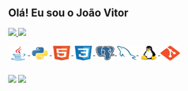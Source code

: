 ## Olá! Eu sou o João Vitor
 <div>
  <a href="https://github.com/joaovitor-cbc">
  <img height="160em" src="https://github-readme-stats.vercel.app/api?username=joaovitor-cbc&show_icons=true&theme=dracula&include_all_commits=true&count_private=true"/>
  <img height="160em" src="https://github-readme-stats.vercel.app/api/top-langs/?username=joaovitor-cbc&layout=compact&langs_count=7&theme=dracula"/>
</div>

<div style="display: inline_block"><br>
  <img align="center" alt="JoaoVitor-Java" height="30" width="40" src="icons/java-original.svg">
  <img align="center" alt="JoaoVitor-Python" height="30" width="40" src="icons/python-original.svg">
  <img align="center" alt="JoaoVitor-HTML" height="30" width="40" src="icons/html5-original.svg">
  <img align="center" alt="JoaoVitor-CSS" height="30" width="40" src="icons/css3-original.svg">
  <img align="center" alt="JoaoVitor-PostgreSQL" height="30" width="40" src="icons/postgresql-original.svg">
  <img align="center" alt="JoaoVitor-MySQL" height="30" width="40" src="icons/mysql-original.svg">
  <img align="center" alt="JoaoVitor-Linux" height="30" width="40" src="icons/linux-original.svg">
  <img align="center" alt="JoaoVitor-Git" height="30" width="40" src="icons/git-original.svg">
</div>

  ##
 
<div> 
  <a href = "mailto:joaovitor.novacruz@gmail.com"><img src="https://img.shields.io/badge/-Gmail-%23333?style=for-the-badge&logo=gmail&logoColor=white" target="_blank"></a>
  <a href="https://www.linkedin.com/in/jo%C3%A3o-vitor-araujo/" target="_blank"><img src="https://img.shields.io/badge/-LinkedIn-%230077B5?style=for-the-badge&logo=linkedin&logoColor=white" target="_blank"></a> 
</div>